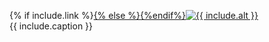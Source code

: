 <figure class="figure {{ include.class }} m-4">{% if include.link %}<a href="{{include.link}}" target="_blank">{% else %}<a href="{{ include.img | prepend: '/images/' | relative_url }}">{%endif%}<img src="{{ include.img | prepend: '/images/' | relative_url }}" class="figure-img img-fluid rounded border" alt="{{ include.alt }}"></a><figcaption class="figure-caption">{{ include.caption }}</figcaption></figure>